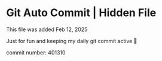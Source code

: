 # Git Auto Commit | Hidden File

This file was added Feb 12, 2025

Just for fun and keeping my daily git commit active 🤪

commit number: 401310
